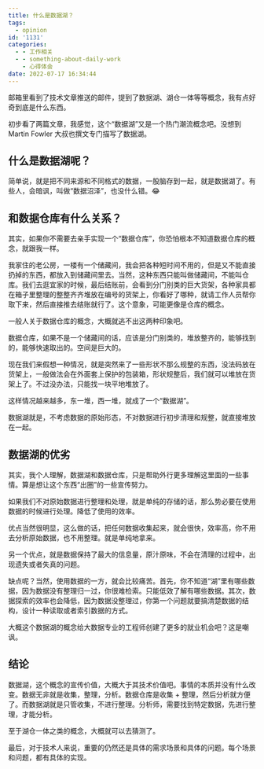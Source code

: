 ```yaml
---
title: 什么是数据湖？
tags:
  - opinion
id: '1131'
categories:
  - - 工作相关
  - - something-about-daily-work
    - 心得体会
date: 2022-07-17 16:34:44
---
```


邮箱里看到了技术文章推送的邮件，提到了数据湖、湖仓一体等等概念，我有点好奇到底是什么东西。

初步看了两篇文章，我感觉，这个“数据湖”又是一个热门潮流概念吧。没想到 Martin Fowler 大叔也撰文专门描写了数据湖。

## 什么是数据湖呢？

简单说，就是把不同来源和不同格式的数据，一股脑存到一起，就是数据湖了。有些人，会暗讽，叫做“数据沼泽”，也没什么错。😂

## 和数据仓库有什么关系？

其实，如果你不需要去亲手实现一个“数据仓库”，你恐怕根本不知道数据仓库的概念，就跟我一样。

我家住的老公房，一楼有一个储藏间，我会把各种短时间不用的，但是又不能直接扔掉的东西，都放入到储藏间里去。当然，这种东西只能叫做储藏间，不能叫仓库。我们去逛宜家的时候，最后结账前，会看到分门别类的巨大货架，各种家具都在箱子里整理的整整齐齐堆放在编号的货架上，你看好了哪种，就请工作人员帮你取下来，然后直接推去结账就行了。这个意象，可能更像是仓库的概念。

一般人关于数据仓库的概念，大概就逃不出这两种印象吧。

数据仓库，如果不是一个储藏间的话，应该是分门别类的，堆放整齐的，能够找到的，能够快速取出的。空间是巨大的。

现在我们来假想一种情况，就是突然来了一些形状不那么规整的东西，没法码放在货架上，一般做法会在外面套上保护的包装箱，形状规整后，我们就可以堆放在货架上了。不过没办法，只能找一块平地堆放了。

这样情况越来越多，东一堆，西一堆，就成了一个“数据湖”。

数据湖就是，不考虑数据的原始形态，不对数据进行初步清理和规整，就直接堆放在一起。

## 数据湖的优劣

其实，我个人理解，数据湖和数据仓库，只是帮助外行更多理解这里面的一些事情。算是想让这个东西“出圈”的一些宣传努力。

如果我们不对原始数据进行整理和处理，就是单纯的存储的话，那么势必要在使用数据的时候进行处理。降低了使用的效率。

优点当然很明显，这么做的话，把任何数据收集起来，就会很快，效率高，你不用去分析原始数据，也不用整理。就是单纯地拿来。

另一个优点，就是数据保持了最大的信息量，原汁原味，不会在清理的过程中，出现遗失或者失真的问题。

缺点呢？当然，使用数据的一方，就会比较痛苦。首先，你不知道“湖”里有哪些数据，因为数据没有整理归一过，你很难检索。只能低效了解有哪些数据。其次，数据探索的效率也会降低，因为数据没整理过，你第一个问题就要搞清楚数据的结构，设计一种读取或者索引数据的方式。

大概这个数据湖的概念给大数据专业的工程师创建了更多的就业机会吧？这是嘲讽。

## 结论

数据湖，这个概念的宣传价值，大概大于其技术价值吧。事情的本质并没有什么改变。数据无非就是收集，整理，分析。数据仓库是收集 + 整理，然后分析就方便了。而数据湖就是只管收集，不进行整理。分析师，需要找到特定数据，先进行整理，才能分析。

至于湖仓一体之类的概念，大概就可以去猜测了。

最后，对于技术人来说，重要的仍然还是具体的需求场景和具体的问题。每个场景和问题，都有具体的实现。
